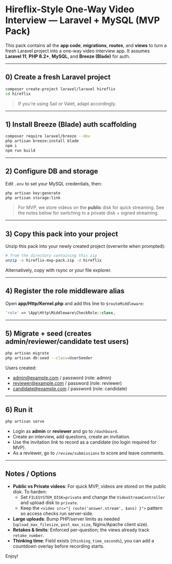 # Hireflix-Style One-Way Video Interview — Laravel + MySQL (MVP Pack)

This pack contains all the **app code**, **migrations**, **routes**, and **views** to turn a fresh Laravel project
into a one-way video interview app. It assumes **Laravel 11**, **PHP 8.2+**, **MySQL**, and **Breeze (Blade)** for auth.

---

## 0) Create a fresh Laravel project

```bash
composer create-project laravel/laravel hireflix
cd hireflix
```

> If you're using Sail or Valet, adapt accordingly.

---

## 1) Install Breeze (Blade) auth scaffolding

```bash
composer require laravel/breeze --dev
php artisan breeze:install blade
npm i
npm run build
```

---

## 2) Configure DB and storage

Edit `.env` to set your MySQL credentials, then:

```bash
php artisan key:generate
php artisan storage:link
```

> For MVP, we store videos on the **public** disk for quick streaming.
> See the notes below for switching to a private disk + signed streaming.

---

## 3) Copy this pack into your project

Unzip this pack into your newly created project (overwrite when prompted):

```bash
# from the directory containing this zip
unzip -o hireflix-mvp-pack.zip -d hireflix
```

Alternatively, copy with rsync or your file explorer.

---

## 4) Register the role middleware alias

Open **app/Http/Kernel.php** and add this line to `$routeMiddleware`:

```php
'role' => \App\Http\Middleware\CheckRole::class,
```

---

## 5) Migrate + seed (creates admin/reviewer/candidate test users)

```bash
php artisan migrate
php artisan db:seed --class=UserSeeder
```

Users created:
- admin@example.com / password (role: admin)
- reviewer@example.com / password (role: reviewer)
- candidate@example.com / password (role: candidate)

---

## 6) Run it

```bash
php artisan serve
```

- Login as **admin** or **reviewer** and go to `/dashboard`.
- Create an interview, add questions, create an invitation.
- Use the invitation link to record as a candidate (no login required for MVP).
- As a reviewer, go to `/review/submissions` to score and leave comments.

---

## Notes / Options

- **Public vs Private videos**: For quick MVP, videos are stored on the public disk. To harden:
  - Set `FILESYSTEM_DISK=private` and change the `VideoStreamController` and upload disk to `private`.
  - Keep the `<video src="{ route('answer.stream', $ans) }">` pattern so access checks run server-side.
- **Large uploads**: Bump PHP/server limits as needed (`upload_max_filesize`, `post_max_size`, Nginx/Apache client size).
- **Retakes & limits**: Enforced per-question; the views already track `retake_number`.
- **Thinking time**: Field exists (`thinking_time_seconds`), you can add a countdown overlay before recording starts.

Enjoy!
  